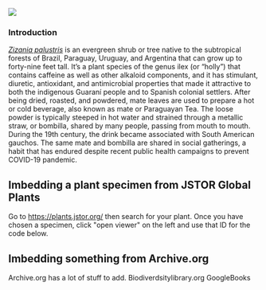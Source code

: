 <a href="https://www.juncture-digital.org"><img src="https://juncture-digital.github.io/juncture/static/images/ve-button.png"></a>

<param ve-config 
       title="Wild Rice"
       author="Lindi Masur"
       source-image="https://upload.wikimedia.org/wikipedia/commons/d/d5/Zizania_palustris_macro.jpg"
       banner="https://upload.wikimedia.org/wikipedia/commons/d/d5/Zizania_palustris_macro.jpg"
       layout="vertical">

### Introduction

[*Zizania palustris*](https://powo.science.kew.org/taxon/urn:lsid:ipni.org:names:304686-2) is an evergreen shrub or tree native to the subtropical forests of Brazil, Paraguay, Uruguay, and Argentina that can grow up to forty-nine feet tall. It’s a plant species of the genus ilex (or “holly”) that contains caffeine as well as other alkaloid components, and it has stimulant, diuretic, antioxidant, and antimicrobial properties that made it attractive to both the indigenous Guaraní people and to Spanish colonial settlers. After being dried, roasted, and powdered, mate leaves are used to prepare a hot or cold beverage, also known as mate or Paraguayan Tea. The loose powder is typically steeped in hot water and strained through a <span data-click-image-zoomto="212,231,462,467"> metallic straw</span>, or bombilla, shared by many people, passing from mouth to mouth. During the 19th century, the drink became associated with South American gauchos. The same mate and bombilla are shared in social gatherings, a habit that has endured despite recent public health campaigns to prevent COVID-19 pandemic.

<param ve-video
       id="kNjTsmfImeY"
       title="Why Manoomin is so expensive">

## Imbedding a plant specimen from JSTOR Global Plants 

Go to https://plants.jstor.org/ then search for your plant. Once you have chosen a specimen, click "open viewer" on the left and use that ID for the code below.

<param ve-plant-specimen jpid="10.5555/al.ap.specimen.k000588599">

## Imbedding something from Archive.org

Archive.org has a lot of stuff to add.
Biodiverdsitylibrary.org
GoogleBooks

<param ve-iframe src="https://archive.org/details/plantesusuellesd00sain/page/n14/mode/2up?view=theater&output=embed">
